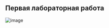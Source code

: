 ## Первая лабораторная работа ##

![image](https://user-images.githubusercontent.com/60564360/205107039-95a8e778-c0e8-45c3-af98-c737e6f48be5.png)
